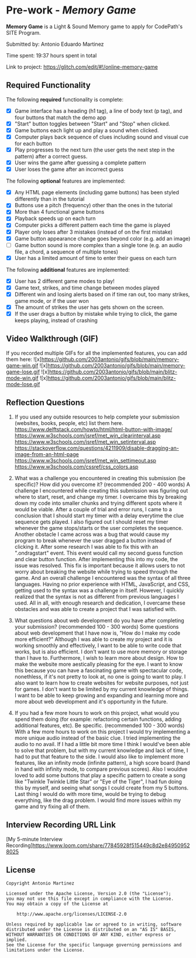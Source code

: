 # Pre-work - *Memory Game*

**Memory Game** is a Light & Sound Memory game to apply for CodePath's SITE Program. 

Submitted by: Antonio Eduardo Martinez

Time spent: 19:37 hours spent in total

Link to project: https://glitch.com/edit/#!/online-memory-game

## Required Functionality

The following **required** functionality is complete:

* [x] Game interface has a heading (h1 tag), a line of body text (p tag), and four buttons that match the demo app
* [x] "Start" button toggles between "Start" and "Stop" when clicked. 
* [x] Game buttons each light up and play a sound when clicked. 
* [x] Computer plays back sequence of clues including sound and visual cue for each button
* [x] Play progresses to the next turn (the user gets the next step in the pattern) after a correct guess. 
* [x] User wins the game after guessing a complete pattern
* [x] User loses the game after an incorrect guess

The following **optional** features are implemented:

* [x] Any HTML page elements (including game buttons) has been styled differently than in the tutorial
* [x] Buttons use a pitch (frequency) other than the ones in the tutorial
* [x] More than 4 functional game buttons
* [x] Playback speeds up on each turn
* [x] Computer picks a different pattern each time the game is played
* [x] Player only loses after 3 mistakes (instead of on the first mistake)
* [x] Game button appearance change goes beyond color (e.g. add an image)
* [ ] Game button sound is more complex than a single tone (e.g. an audio file, a chord, a sequence of multiple tones)
* [x] User has a limited amount of time to enter their guess on each turn

The following **additional** features are implemented:

- [x] User has 2 different game modes to play!
- [x] Game text, strikes, and time change between modes played
- [x] Different win and losing alerts based on if time ran out, too many strikes, game mode, or if the user won
- [x] The amount of strikes the user has gets shown on the screen.
- [x] If the user drags a button by mistake while trying to click, the game keeps playing, instead of crashing 

## Video Walkthrough (GIF)

If you recorded multiple GIFs for all the implemented features, you can add them here:
![x]https://github.com/2003antonio/gifs/blob/main/memory-game-win.gif
![x]https://github.com/2003antonio/gifs/blob/main/memory-game-lose.gif
![x]https://github.com/2003antonio/gifs/blob/main/blitz-mode-win.gif
![x]https://github.com/2003antonio/gifs/blob/main/blitz-mode-lose.gif

## Reflection Questions
1. If you used any outside resources to help complete your submission (websites, books, people, etc) list them here. 
https://www.delftstack.com/howto/html/html-button-with-image/
https://www.w3schools.com/jsref/met_win_clearinterval.asp
https://www.w3schools.com/jsref/met_win_setinterval.asp
https://stackoverflow.com/questions/4211909/disable-dragging-an-image-from-an-html-page
https://www.w3schools.com/jsref/met_win_settimeout.asp
https://www.w3schools.com/cssref/css_colors.asp


2. What was a challenge you encountered in creating this submission (be specific)? How did you overcome it? (recommended 200 - 400 words) 
A challenge I encountered while creating this submission was figuring out where to start, reset, and change my timer. I overcame this by breaking down my code into smaller chunks and trying different spots where it would be viable. After a couple of trial and error runs, I came to a conclusion that I should start my timer with a delay everytime the clue sequence gets played. I also figured out I should reset my timer whenever the game stops/starts or the user completes the sequence. Another obstacle I came across was a bug that would cause my program to break whenever the user dragged a button instead of clicking it. After some research I was able to fix this with an ".ondragstart" event. This event would call my second guess function and clear button function. After implementing this into my code, the issue was resolved. This fix is important because it allows users to not worry about breaking the website while trying to speed through the game. And an overall challenge I encountered was the syntax of all three languages. Having no prior experience with HTML, JavaScript, and CSS, getting used to the syntax was a challenge in itself. However, I quickly realized that the syntax is not as different from previous languages I used. All in all, with enough research and dedication, I overcame these obstacles and was able to create a project that I was satisfied with.

3. What questions about web development do you have after completing your submission? (recommended 100 - 300 words) 
Some questions about web development that I have now is, "How do I make my code more efficient?" Although I was able to create my project and it is working smoothly and effectively, I want to be able to write code that works, but is also efficient. I don't want to use more memory or storage than I have to. Furthermore, I wish to learn more about design. How to make the website more aestically pleasing for the eye. I want to know this because you can have a fascinating game with spectacular code, nonethless, if it's not pretty to look at, no one is going to want to play. I also want to learn how to create websites for website purposes, not just for games. I don't want to be limited by my current knowledge of things. I want to be able to keep growing and expanding and learning more and more about web development and it's opportunity in the future. 

4. If you had a few more hours to work on this project, what would you spend them doing (for example: refactoring certain functions, adding additional features, etc). Be specific. (recommended 100 - 300 words) 
With a few more hours to work on this project I would try implementing a more unique audio instead of the basic clue. I tried implementing the audio to no avail. If I had a little bit more time I think I would've been able to solve that problem, but with my current knowledge and lack of time, I had to put that feature to the side. I would also like to implement more features, like an infinity mode (infinite pattern), a high score board (hand in hand with infinity mode, to compare previous scores). Also I wouldve loved to add some buttons that play a specific pattern to create a song like "Twinkle Twinkle Little Star" or "Eye of the Tiger", I had fun doing this by myself, and seeing what songs I could create from my 5 buttons. Last thing I would do with more time, would be trying to debug everything, like the drag problem. I would find more issues within my game and try fixing all of them.


## Interview Recording URL Link

[My 5-minute Interview Recording]https://www.loom.com/share/77845928f515449c8d2e849509528025


## License

    Copyright Antonio Martinez

    Licensed under the Apache License, Version 2.0 (the "License");
    you may not use this file except in compliance with the License.
    You may obtain a copy of the License at

        http://www.apache.org/licenses/LICENSE-2.0

    Unless required by applicable law or agreed to in writing, software
    distributed under the License is distributed on an "AS IS" BASIS,
    WITHOUT WARRANTIES OR CONDITIONS OF ANY KIND, either express or implied.
    See the License for the specific language governing permissions and
    limitations under the License.